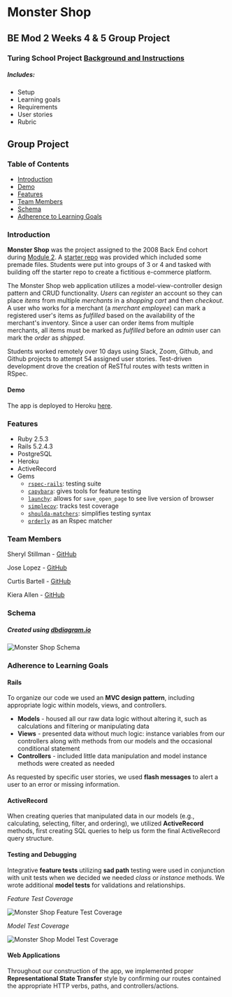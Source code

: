 # Monster Shop
## BE Mod 2 Weeks 4 & 5 Group Project
### Turing School Project [Background and Instructions](https://github.com/turingschool-examples/monster_shop_2005#background-and-description)
##### Includes:
- Setup
- Learning goals
- Requirements
- User stories
- Rubric

## Group Project

### Table of Contents

- [Introduction](#introduction)
- [Demo](#demo)
- [Features](#features)
- [Team Members](#team-members)
- [Schema](#schema)
- [Adherence to Learning Goals](#adherence-to-learning-goals)

### Introduction

__Monster Shop__ was the project assigned to the 2008 Back End cohort during [Module 2](https://backend.turing.io/module2/). A [starter repo](https://github.com/turingschool-examples/monster_shop_2005) was provided which included some premade files. Students were put into groups of 3 or 4 and tasked with building off the starter repo to create a fictitious e-commerce platform.

The Monster Shop web application utilizes a model-view-controller design pattern and CRUD functionality. _Users_ can _register_ an account so they can place _items_ from multiple _merchants_ in a _shopping cart_ and then _checkout_. A user who works for a merchant (a _merchant employee_) can mark a registered user's items as _fulfilled_ based on the availability of the merchant's inventory. Since a user can order items from multiple merchants, all items must be marked as _fulfilled_ before an _admin_ user can mark the _order_ as _shipped_.

Students worked remotely over 10 days using Slack, Zoom, Github, and Github projects to attempt 54 assigned user stories. Test-driven development drove the creation of ReSTful routes with tests written in RSpec.

#### Demo
The app is deployed to Heroku [here](https://gentle-temple-14305.herokuapp.com/).

### Features
- Ruby 2.5.3
- Rails 5.2.4.3
- PostgreSQL
- Heroku
- ActiveRecord
- Gems
    - [`rspec-rails`](https://github.com/rspec/rspec-rails): testing suite
    - [`capybara`](https://github.com/teamcapybara/capybara): gives tools for feature testing
    - [`launchy`](http://www.launchy.net/): allows for `save_open_page` to see live version of browser
    - [`simplecov`](https://github.com/simplecov-ruby/simplecov): tracks test coverage
    - [`shoulda-matchers`](https://github.com/thoughtbot/shoulda-matchers): simplifies testing syntax
    - [`orderly`](https://github.com/jmondo/orderly) as an Rspec matcher

### Team Members

Sheryl Stillman - [GitHub](https://github.com/stillsheryl)

Jose Lopez - [GitHub](https://github.com/JoseLopez235)

Curtis Bartell - [GitHub](https://github.com/c-bartell)

Kiera Allen - [GitHub](https://github.com/KieraAllen)

### Schema
##### Created using [dbdiagram.io](https://dbdiagram.io/home)
![Monster Shop Schema](https://user-images.githubusercontent.com/46658858/98312807-b4db7e00-1f8f-11eb-803b-0271ccfe66a9.png)

### Adherence to Learning Goals

#### Rails

To organize our code we used an **MVC design pattern**, including appropriate logic within models, views, and controllers.
- **Models** - housed all our raw data logic without altering it, such as calculations and filtering or manipulating data
- **Views** - presented data without much logic: instance variables from our controllers along with methods from our models and the occasional conditional statement
- **Controllers** - included little data manipulation and model instance methods were created as needed

As requested by specific user stories, we used **flash messages** to alert a user to an error or missing information.

#### ActiveRecord

When creating queries that manipulated data in our models (e.g., calculating, selecting, filter, and ordering), we utilized **ActiveRecord** methods, first creating SQL queries to help us form the final ActiveRecord query structure.

#### Testing and Debugging

Integrative **feature tests** utilizing **sad path** testing were used in conjunction with unit tests when we decided we needed _class_ or _instance_ methods. We wrote additional **model tests** for validations and relationships.

_Feature Test Coverage_

![Monster Shop Feature Test Coverage](https://user-images.githubusercontent.com/46658858/98319931-13f4bf00-1f9f-11eb-83a2-98ba18d2dc0a.png)

_Model Test Coverage_

![Monster Shop Model Test Coverage](https://user-images.githubusercontent.com/46658858/98319803-ca0bd900-1f9e-11eb-9893-c3bb3f386892.png)

#### Web Applications

Throughout our construction of the app, we implemented proper **Representational State Transfer** style by confirming our routes contained the appropriate HTTP verbs, paths, and controllers/actions.
